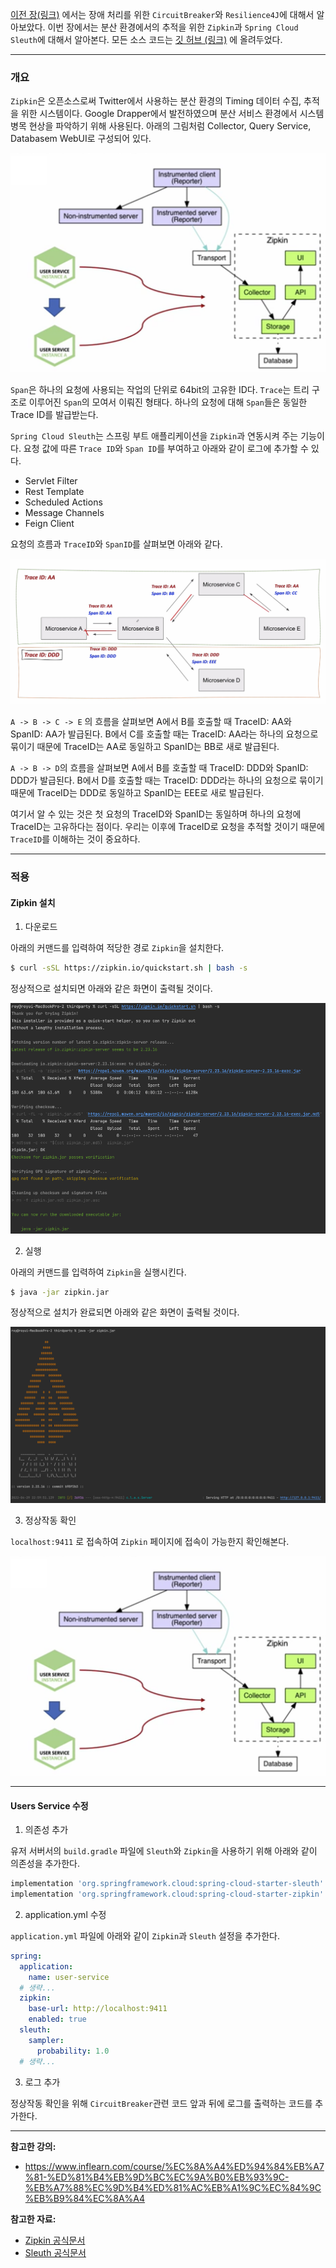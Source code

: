 [이전 장(링크)](https://imprint.tistory.com/242?category=1069520) 에서는 장애 처리를 위한 `CircuitBreaker`와 `Resilience4J`에 대해서 알아보았다.
이번 장에서는 분산 환경에서의 추적을 위한 `Zipkin`과 `Spring Cloud Sleuth`에 대해서 알아본다.
모든 소스 코드는 [깃 허브 (링크)](https://github.com/roy-zz/spring-cloud) 에 올려두었다.

---

### 개요

`Zipkin`은 오픈소스로써 Twitter에서 사용하는 분산 환경의 Timing 데이터 수집, 추적을 위한 시스템이다.
Google Drapper에서 발전하였으며 분산 서비스 환경에서 시스템 병목 현상을 파악하기 위해 사용된다.
아래의 그림처럼 Collector, Query Service, Databasem WebUI로 구성되어 있다.

![](sleuthzipkin_image/zipkin-diagram.png)

`Span`은 하나의 요청에 사용되는 작업의 단위로 64bit의 고유한 ID다.
`Trace`는 트리 구조로 이루어진 `Span`의 모여서 이뤄진 형태다. 하나의 요청에 대해 `Span`들은 동일한 Trace ID를 발급받는다.

`Spring Cloud Sleuth`는 스프링 부트 애플리케이션을 `Zipkin`과 연동시켜 주는 기능이다.
요청 값에 따른 `Trace ID`와 `Span ID`를 부여하고 아래와 같이 로그에 추가할 수 있다.

- Servlet Filter
- Rest Template
- Scheduled Actions
- Message Channels
- Feign Client

요청의 흐름과 `TraceID`와 `SpanID`를 살펴보면 아래와 같다.

![](sleuthzipkin_image/zipkin-sleuth-flow.png)

`A -> B -> C -> E` 의 흐름을 살펴보면 A에서 B를 호출할 때 TraceID: AA와 SpanID: AA가 발급된다.
B에서 C를 호출할 때는 TraceID: AA라는 하나의 요청으로 묶이기 때문에 TraceID는 AA로 동일하고 SpanID는 BB로 새로 발급된다.

`A -> B -> D`의 흐름을 살펴보면 A에서 B를 호출할 때 TraceID: DDD와 SpanID: DDD가 발급된다.
B에서 D를 호출할 때는 TraceID: DDD라는 하나의 요청으로 묶이기 때문에 TraceID는 DDD로 동일하고 SpanID는 EEE로 새로 발급된다.

여기서 알 수 있는 것은 첫 요청의 TraceID와 SpanID는 동일하며 하나의 요청에 TraceID는 고유하다는 점이다.
우리는 이후에 TraceID로 요청을 추적할 것이기 때문에 `TraceID`를 이해하는 것이 중요하다.

---

### 적용

#### Zipkin 설치

1. 다운로드 

아래의 커맨드를 입력하여 적당한 경로 `Zipkin`을 설치한다.

```bash 
$ curl -sSL https://zipkin.io/quickstart.sh | bash -s
```

정상적으로 설치되면 아래와 같은 화면이 출력될 것이다.

![](sleuthzipkin_image/installation-zipkin.png)

2. 실행

아래의 커맨드를 입력하여 `Zipkin`을 실행시킨다.

```bash
$ java -jar zipkin.jar
```

정상적으로 설치가 완료되면 아래와 같은 화면이 출력될 것이다.

![](sleuthzipkin_image/started-zipkin.png)

3. 정상작동 확인

`localhost:9411` 로 접속하여 `Zipkin` 페이지에 접속이 가능한지 확인해본다.

![](sleuthzipkin_image/zipkin-diagram.png)

---

#### Users Service 수정

1. 의존성 추가

유저 서버서의 `build.gradle` 파일에 `Sleuth`와 `Zipkin`을 사용하기 위해 아래와 같이 의존성을 추가한다.

```bash
implementation 'org.springframework.cloud:spring-cloud-starter-sleuth'
implementation 'org.springframework.cloud:spring-cloud-starter-zipkin'
```

2. application.yml 수정

`application.yml` 파일에 아래와 같이 `Zipkin`과 `Sleuth` 설정을 추가한다.

```yaml
spring:
  application:
    name: user-service
  # 생략...
  zipkin:
    base-url: http://localhost:9411
    enabled: true
  sleuth:
    sampler:
      probability: 1.0
  # 생략...
```

3. 로그 추가

정상작동 확인을 위해 `CircuitBreaker`관련 코드 앞과 뒤에 로그를 출력하는 코드를 추가한다.








---

**참고한 강의:**

- https://www.inflearn.com/course/%EC%8A%A4%ED%94%84%EB%A7%81-%ED%81%B4%EB%9D%BC%EC%9A%B0%EB%93%9C-%EB%A7%88%EC%9D%B4%ED%81%AC%EB%A1%9C%EC%84%9C%EB%B9%84%EC%8A%A4

**참고한 자료:**

- [Zipkin 공식문서](https://zipkin.io)
- [Sleuth 공식문서](https://docs.spring.io/spring-cloud-sleuth/docs/current-SNAPSHOT/reference/html/)